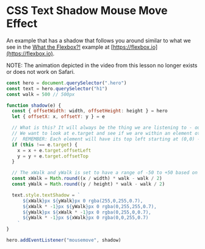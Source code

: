 # CSS Text Shadow Mouse Move Effect

An example that has a shadow that follows you around similar to what we see in the [What the Flexbox?!](https://flexbox.io) example at [https://flexbox.io](https://flexbox.io).

NOTE: The animation depicted in the video from this lesson no longer exists or does not work on Safari.

```js
const hero = document.querySelector(".hero")
const text = hero.querySelector("h1")
const walk = 500 // 500px

function shadow(e) {
  const { offsetWidth: width, offsetHeight: height } = hero
  let { offsetX: x, offsetY: y } = e

  // What is this? It will always be the thing we are listening to - our .hero div in this example
  // We want to look at e.target and see if we are within an element other than our original div - such as an h1 tag.
  //  REMEMBER: Each element will have its top left starting at (0,0) - so we need to add this to our hero offset
  if (this !== e.target) {
    x = x + e.target.offsetLeft
    y = y + e.target.offsetTop
  }

  // The xWalk and yWalk is set to have a range of -50 to +50 based on our x and y values
  const xWalk = Math.round((x / width) * walk - walk / 2)
  const yWalk = Math.round((y / height) * walk - walk / 2)

  text.style.textShadow = `
      ${xWalk}px ${yWalk}px 0 rgba(255,0,255,0.7),
      ${xWalk * -1}px ${yWalk}px 0 rgba(0,255,255,0.7),
      ${yWalk}px ${xWalk * -1}px 0 rgba(0,255,0,0.7),
      ${yWalk * -1}px ${xWalk}px 0 rgba(0,0,255,0.7)
    `
}

hero.addEventListener("mousemove", shadow)
```
